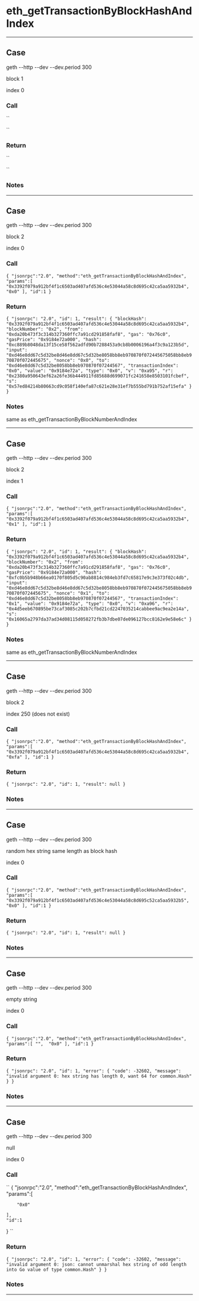 # eth_getTransactionByBlockHashAndIndex

---
## Case

geth --http --dev --dev.period 300

block 1

index 0
  
### Call

``

`` 

### Return

``

``

### Notes

 
 
---
## Case

geth --http --dev --dev.period 300  
  
block 2

index 0

### Call

``
{
	"jsonrpc":"2.0",
	"method":"eth_getTransactionByBlockHashAndIndex",
	"params":[
		"0x3392f079a912bf4f1c6503ad407afd536c4e53044a58c8d695c42ca5aa5932b4", 
		"0x0"
	],
	"id":1
}
`` 

### Return

``
{
    "jsonrpc": "2.0",
    "id": 1,
    "result": {
        "blockHash": "0x3392f079a912bf4f1c6503ad407afd536c4e53044a58c8d695c42ca5aa5932b4",
        "blockNumber": "0x2",
        "from": "0xda20b473f3c314b327360ffc7a91cd291858faf8",
        "gas": "0x76c0",
        "gasPrice": "0x9184e72a000",
        "hash": "0xc889b8048da13f15ce58f562adfd90b7288453a9cb8b0006196a4f3c9a123b5d",
        "input": "0xd46e8dd67c5d32be8d46e8dd67c5d32be8058bb8eb970870f072445675058bb8eb970870f072445675",
        "nonce": "0x0",
        "to": "0xd46e8dd67c5d32be8058bb8eb970870f07244567",
        "transactionIndex": "0x0",
        "value": "0x9184e72a",
        "type": "0x0",
        "v": "0xa95",
        "r": "0x2380a950643ef62a26fe36b444911fd85688d699071fc241658e8503101fcbef",
        "s": "0x57ed84214b80663cd9c058f140efa87c621e28e31ef7b555bd791b752af15efa"
    }
}
``

### Notes

same as eth_getTransactionByBlockNumberAndIndex
 
 
---
## Case

geth --http --dev --dev.period 300  
  
block 2

index 1  
  
### Call

``
{
	"jsonrpc":"2.0",
	"method":"eth_getTransactionByBlockHashAndIndex",
	"params":[
		"0x3392f079a912bf4f1c6503ad407afd536c4e53044a58c8d695c42ca5aa5932b4", 
		"0x1"
	],
	"id":1
}
`` 

### Return

``
{
    "jsonrpc": "2.0",
    "id": 1,
    "result": {
        "blockHash": "0x3392f079a912bf4f1c6503ad407afd536c4e53044a58c8d695c42ca5aa5932b4",
        "blockNumber": "0x2",
        "from": "0xda20b473f3c314b327360ffc7a91cd291858faf8",
        "gas": "0x76c0",
        "gasPrice": "0x9184e72a000",
        "hash": "0xfc0b5b948b66ea0170f805d5c90ab8814c984eb3fd7c65817e9c3e373f02c4db",
        "input": "0xd46e8dd67c5d32be8d46e8dd67c5d32be8058bb8eb970870f072445675058bb8eb970870f072445675",
        "nonce": "0x1",
        "to": "0xd46e8dd67c5d32be8058bb8eb970870f07244567",
        "transactionIndex": "0x1",
        "value": "0x9184e72a",
        "type": "0x0",
        "v": "0xa96",
        "r": "0x4d5eeb670895be73caf3085c202b7cfbd21cd2247035214cabbee9ac9ea2e14a",
        "s": "0x16065a2797da37ad34d08115d058272fb3b7dbe07de096127bcc8162e9e58e6c"
    }
}
``

### Notes

 same as eth_getTransactionByBlockNumberAndIndex

---
## Case
  
geth --http --dev --dev.period 300  
  
block 2

index 250   (does not exist)
  
### Call

``
{
	"jsonrpc":"2.0",
	"method":"eth_getTransactionByBlockHashAndIndex",
	"params":[
		"0x3392f079a912bf4f1c6503ad407afd536c4e53044a58c8d695c42ca5aa5932b4", 
		"0xfa"
	],
	"id":1
}
`` 

### Return

``
{
    "jsonrpc": "2.0",
    "id": 1,
    "result": null
}
``

### Notes

 
 
---

## Case
geth --http --dev --dev.period 300  
  
random hex string same length as block hash

index 0
  
### Call

``
{
	"jsonrpc":"2.0",
	"method":"eth_getTransactionByBlockHashAndIndex",
	"params":[
		"0x3392f079a912bf4f1c6503ad407afd536c4e53044a58c8d695c52ca5aa5932b5", 
		"0x0"
	],
	"id":1
}
`` 

### Return

``
{
    "jsonrpc": "2.0",
    "id": 1,
    "result": null
}
``

### Notes

 
 
---
## Case

geth --http --dev --dev.period 300  
  
empty string

index 0  
  
### Call

``
{
	"jsonrpc":"2.0",
	"method":"eth_getTransactionByBlockHashAndIndex",
	"params":[
		"", 
		"0x0"
	],
	"id":1
}
`` 

### Return

``
{
    "jsonrpc": "2.0",
    "id": 1,
    "error": {
        "code": -32602,
        "message": "invalid argument 0: hex string has length 0, want 64 for common.Hash"
    }
}
``

### Notes

 
 
---
## Case

geth --http --dev --dev.period 300  
  
null

index 0 
  
### Call

``
{
	"jsonrpc":"2.0",
	"method":"eth_getTransactionByBlockHashAndIndex",
	"params":[

        "0x0"
	
	],
	"id":1
}
`` 

### Return

``
{
    "jsonrpc": "2.0",
    "id": 1,
    "error": {
        "code": -32602,
        "message": "invalid argument 0: json: cannot unmarshal hex string of odd length into Go value of type common.Hash"
    }
}
``

### Notes

 
 
---